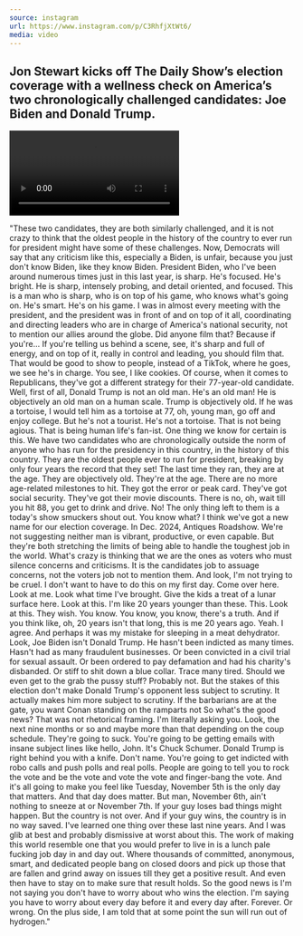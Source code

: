```yaml
---
source: instagram
url: https://www.instagram.com/p/C3RhfjXtWt6/
media: video
---
```


## Jon Stewart kicks off The Daily Show’s election coverage with a wellness check on America’s two chronologically challenged candidates: Joe Biden and Donald Trump.

![](3301567305656658810.mp4)

"These two candidates, they are both similarly challenged, and it is not crazy to think that the
oldest people in the history of the country to ever run for president might have some of these
challenges. Now, Democrats will say that any criticism like this, especially a Biden, is unfair,
because you just don't know Biden, like they know Biden.
President Biden, who I've been around numerous times just in this last year, is sharp. He's focused.
He's bright. He is sharp, intensely probing, and detail oriented, and focused.
This is a man who is sharp, who is on top of his game, who knows what's going on.
He's smart. He's on his game. I was in almost every meeting with the president, and the president
was in front of and on top of it all, coordinating and directing leaders who are in charge of America's
national security, not to mention our allies around the globe.
Did anyone film that?
Because if you're...
If you're telling us behind a scene, see, it's sharp and full of energy, and on top of it,
really in control and leading, you should film that.
That would be good to show to people, instead of a TikTok, where he goes,
we see he's in charge. You see, I like cookies.
Of course, when it comes to Republicans, they've got a different strategy for their 77-year-old candidate.
Well, first of all, Donald Trump is not an old man.
He's an old man! He is objectively an old man on a human scale. Trump is objectively old.
If he was a tortoise, I would tell him as a tortoise at 77, oh, young man, go off and enjoy college.
But he's not a tourist. He's not a tortoise. That is not being agious. That is being human life's
fan-ist.
One thing we know for certain is this.
We have two candidates who are chronologically outside the norm of anyone who has run
for the presidency in this country, in the history of this country. They are the oldest people
ever to run for president, breaking by only four years the record that they set!
The last time they ran, they are at the age. They are objectively old. They're at the age.
There are no more age-related milestones to hit. They got the error or peak card. They've got
social security. They've got their movie discounts. There is no, oh, wait till you hit 88,
you get to drink and drive. No!
The only thing left to them is a today's show smuckers shout out.
You know what? I think we've got a new name for our election coverage.
In Dec. 2024, Antiques Roadshow.
We're not suggesting neither man is vibrant, productive, or even capable.
But they're both stretching the limits of being able to handle the toughest job in the world.
What's crazy is thinking that we are the ones as voters who must silence concerns and criticisms.
It is the candidates job to assuage concerns, not the voters job not to mention them.
And look, I'm not trying to be cruel. I don't want to have to do this on my first day.
Come over here.
Look at me.
Look what time I've brought.
Give the kids a treat of a lunar surface here.
Look at this.
I'm like 20 years younger than these.
This.
Look at this. They wish.
You know.
You know, you know, there's a truth.
And if you think like, oh, 20 years isn't that long, this is me 20 years ago.
Yeah.
I agree.
And perhaps it was my mistake for sleeping in a meat dehydrator.
Look, Joe Biden isn't Donald Trump. He hasn't been indicted as many times.
Hasn't had as many fraudulent businesses.
Or been convicted in a civil trial for sexual assault.
Or been ordered to pay defamation and had his charity's disbanded.
Or stiff to shit down a blue collar.
Trace many tired.
Should we even get to the grab the pussy stuff? Probably not.
But the stakes of this election don't make Donald Trump's opponent
less subject to scrutiny.
It actually makes him more subject to scrutiny.
If the barbarians are at the gate, you want Conan standing on the ramparts not
So what's the good news?
That was not rhetorical framing.
I'm literally asking you.
Look, the next nine months or so
and maybe more than that depending on the coup schedule.
They're going to suck.
You're going to be getting emails with insane subject lines like
hello, John. It's Chuck Schumer.
Donald Trump is right behind you with a knife.
Don't name.
You're going to get indicted with robo calls and push polls and real polls.
People are going to tell you to rock the vote and be the vote and vote the vote and finger-bang the vote.
And it's all going to make you feel like Tuesday, November 5th is the only day that matters.
And that day does matter.
But man, November 6th, ain't nothing to sneeze at or November 7th.
If your guy loses bad things might happen.
But the country is not over.
And if your guy wins, the country is in no way saved.
I've learned one thing over these last nine years.
And I was glib at best and probably dismissive at worst about this.
The work of making this world resemble one that you would prefer to live in is a lunch
pale fucking job day in and day out.
Where thousands of committed, anonymous, smart, and dedicated people bang on closed doors
and pick up those that are fallen and grind away on issues till they get a positive result.
And even then have to stay on to make sure that result holds.
So the good news is I'm not saying you don't have to worry about who wins the election.
I'm saying you have to worry about every day before it and every day after.
Forever.
Or wrong.
On the plus side, I am told that at some point the sun will run out of hydrogen."